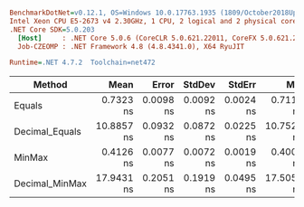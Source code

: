 ``` ini

BenchmarkDotNet=v0.12.1, OS=Windows 10.0.17763.1935 (1809/October2018Update/Redstone5)
Intel Xeon CPU E5-2673 v4 2.30GHz, 1 CPU, 2 logical and 2 physical cores
.NET Core SDK=5.0.203
  [Host]     : .NET Core 5.0.6 (CoreCLR 5.0.621.22011, CoreFX 5.0.621.22011), X64 RyuJIT
  Job-CZEOMP : .NET Framework 4.8 (4.8.4341.0), X64 RyuJIT

Runtime=.NET 4.7.2  Toolchain=net472  

```
|         Method |       Mean |     Error |    StdDev |    StdErr |        Min |        Max |     Median | Ratio | MannWhitney(5%) | RatioSD |
|--------------- |-----------:|----------:|----------:|----------:|-----------:|-----------:|-----------:|------:|---------------- |--------:|
|         Equals |  0.7323 ns | 0.0098 ns | 0.0092 ns | 0.0024 ns |  0.7116 ns |  0.7456 ns |  0.7326 ns |  1.00 |            Base |    0.00 |
| Decimal_Equals | 10.8857 ns | 0.0932 ns | 0.0872 ns | 0.0225 ns | 10.7529 ns | 10.9979 ns | 10.8759 ns | 14.87 |          Slower |    0.20 |
|         MinMax |  0.4126 ns | 0.0077 ns | 0.0072 ns | 0.0019 ns |  0.4005 ns |  0.4234 ns |  0.4110 ns |  0.56 |          Faster |    0.01 |
| Decimal_MinMax | 17.9431 ns | 0.2051 ns | 0.1919 ns | 0.0495 ns | 17.5054 ns | 18.3137 ns | 17.9199 ns | 24.51 |          Slower |    0.45 |
